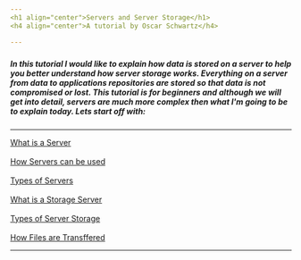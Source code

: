 ```yaml
---
<h1 align="center">Servers and Server Storage</h1>
<h4 align="center">A tutorial by Oscar Schwartz</h4>

---
```

<h3></h3>
<h5>In this tutorial I would like to explain how data is stored on a server to help you better understand how server storage works. Everything on a server from data to applications repositories are stored so that data is not compromised or lost. This tutorial is for beginners and although we will get into detail, servers are much more complex then what I'm going to be to explain today. Lets start off with:</h5>

---

[What is a Server](https://github.com/Osczrr/Osczrr/blob/main/WhatisaServer.md)
<br></br>
[How Servers can be used](https://github.com/Osczrr/Osczrr/blob/main/ServerUse.md)
<br></br>
[Types of Servers](https://github.com/Osczrr/Osczrr/blob/main/TypesofServers.md)
<br></br>
[What is a Storage Server](https://github.com/Osczrr/Osczrr/blob/main/WhatisServerStorage.md)
<br></br>
[Types of Server Storage](https://github.com/Osczrr/Osczrr/blob/main/TypesofServerStorage.md)
<br></br>
[How Files are Transffered](https://github.com/Osczrr/Osczrr/blob/main/FileTransfer.md)

---
